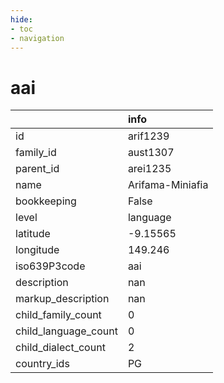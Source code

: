 ```yaml
---
hide:
- toc
- navigation
---
```

# aai
|                      | info             |
|:---------------------|:-----------------|
| id                   | arif1239         |
| family_id            | aust1307         |
| parent_id            | arei1235         |
| name                 | Arifama-Miniafia |
| bookkeeping          | False            |
| level                | language         |
| latitude             | -9.15565         |
| longitude            | 149.246          |
| iso639P3code         | aai              |
| description          | nan              |
| markup_description   | nan              |
| child_family_count   | 0                |
| child_language_count | 0                |
| child_dialect_count  | 2                |
| country_ids          | PG               |